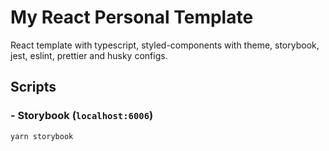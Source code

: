 # My React Personal Template

React template with typescript, styled-components with theme, storybook, jest, eslint, prettier and husky configs.


## Scripts

### - Storybook (`localhost:6006`)

`yarn storybook`